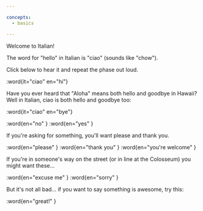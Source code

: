 ```yaml
---

concepts:
  - basics

---
```


Welcome to Italian!

The word for "hello" in Italian is "ciao" (sounds like "chow").

Click below to hear it and repeat the phase out loud.

:word{it="ciao" en="hi"}

Have you ever heard that "Aloha" means both hello and goodbye in Hawaii? Well in Italian, ciao is both hello and goodbye too:

:word{it="ciao" en="bye"}

:word{en="no" }
:word{en="yes" }

If you're asking for something, you'll want please and thank you.

:word{en="please" }
:word{en="thank you" }
:word{en="you're welcome" }

If you're in someone's way on the street (or in line at the Colosseum) you might want these...

:word{en="excuse me" }
:word{en="sorry" }

But it's not all bad... if you want to say something is awesome, try this:

:word{en="great!" }
